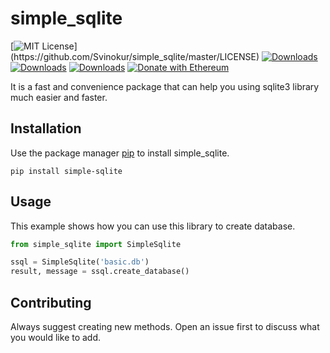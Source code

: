 # simple_sqlite

[![MIT License](https://img.shields.io/apm/l/atomic-design-ui.svg?)](https://github.com/Svinokur/simple_sqlite/master/LICENSE)
[![Downloads](https://pepy.tech/badge/simple-sqlite)](https://pepy.tech/project/simple-sqlite)
[![Downloads](https://pepy.tech/badge/simple-sqlite/month)](https://pepy.tech/project/simple-sqlite)
[![Downloads](https://pepy.tech/badge/simple-sqlite/week)](https://pepy.tech/project/simple-sqlite)
[![Donate with Ethereum](https://en.cryptobadges.io/badge/micro/0xf2691CC12a70B4589edf081E059fD4A1c457417D)](https://en.cryptobadges.io/donate/0xf2691CC12a70B4589edf081E059fD4A1c457417D)

It is a fast and convenience package that can help you using sqlite3 library much easier and faster.

## Installation

Use the package manager [pip](https://pip.pypa.io/en/stable/) to install simple_sqlite.

```
pip install simple-sqlite
```

## Usage
This example shows how you can use this library to create database.
```python
from simple_sqlite import SimpleSqlite

ssql = SimpleSqlite('basic.db')
result, message = ssql.create_database()

```

## Contributing
Always suggest creating new methods. Open an issue first to discuss what you would like to add.
